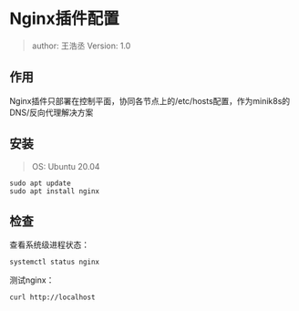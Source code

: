 # Nginx插件配置

> author: 王浩丞
> Version: 1.0  


## 作用
Nginx插件只部署在控制平面，协同各节点上的/etc/hosts配置，作为minik8s的DNS/反向代理解决方案  

## 安装
> OS: Ubuntu 20.04  

``` shell
sudo apt update
sudo apt install nginx
```

## 检查

查看系统级进程状态：  
```shell
systemctl status nginx
```

测试nginx：
```shell
curl http://localhost
```